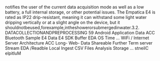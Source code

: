 notifies the user of the current data acquisition mode as well as a low battery, a full internal
storage, or other potential issues. The Empatica E4 is rated as IP22 drip-resistant, meaning it
can withstand some light water dripping vertically or at a slight angle on the device, but it
shouldnotbeused,forexample,intheshowerorsubmergedinwater.3.2. DATACOLLECTIONANDPREPROCESSING 59
Android Application
Data ACC
Bluetooth Sample E4 Data
E4
SDK Buffer
EDA
OS Time …
WiFi / Internet
Server Architecture
ACC
Long-
Web- Data Shareable Further
Term
server Stream EDA /Readble
Local
Ingest CSV Files Analysis
Storage
…
stneilC
elpitluM